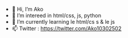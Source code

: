 - 👋 Hi, I’m  Ako
- 👀 I’m intereed in html/css, js, python
- 🌱 I’m currently learning  le html/cs s & le js 
- 📫   Twitter :  https://twitter.com/Ako10302502 
